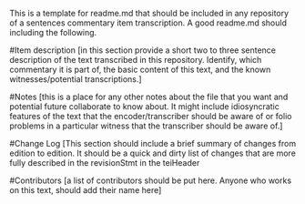 This is a template for readme.md that should be included in any repository of a sentences commentary item transcription. A good readme.md should including the following.

#Item description
[in this section provide a short two to three sentence description of the text transcribed in this repository. Identify, which commentary it is part of, the basic content of this text, and the known witnesses/potential transcriptions.]

#Notes
[this is a place for any other notes about the file that you want and potential future collaborate to know about. It might include idiosyncratic features of the text that the encoder/transcriber should be aware of or folio problems in a particular witness that the transcriber should be aware of.]

#Change Log
[This section should include a brief summary of changes from edition to edition. It should be a quick and dirty list of changes that are more fully described in the revisionStmt in the teiHeader

#Contributors
[a list of contributors should be put here. Anyone who works on this text, should add their name here]